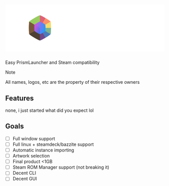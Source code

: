 # ![Prism 4 Steam](./assets/full_logo_light2.png)

Easy PrismLauncher and Steam compatibility

> [!NOTE]
> All names, logos, etc are the property of their respective owners

## Features

none, i just started what did you expect lol

## Goals

- [ ] Full window support
- [ ] Full linux + steamdeck/bazzite support
- [ ] Automatic instance importing
- [ ] Artwork selection
- [ ] Final product <1GB
- [ ] Steam ROM Manager support (not breaking it)
- [ ] Decent CLI
- [ ] Decent GUI